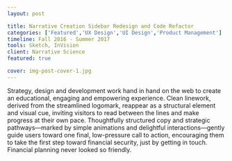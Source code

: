 ```yaml
---
layout: post

title: Narrative Creation Sidebar Redesign and Code Refactor
categories: ['Featured','UX Design','UI Design','Product Management']
timeline: Fall 2016 - Summer 2017
tools: Sketch, InVision
client: Narrative Science
featured: true

cover: img-post-cover-1.jpg
---
```


<p>Strategy, design and development work hand in hand on the web to create an educational, engaging and empowering experience. Clean linework, derived from the streamlined logomark, reappear as a structural element and visual cue, inviting visitors to read between the lines and make progress at their own pace. Thoughtfully structured copy and strategic pathways—marked by simple animations and delightful interactions—gently guide users toward one final, low-pressure call to action, encouraging them to take the first step toward financial security, just by getting in touch. Financial planning never looked so friendly.</p>
